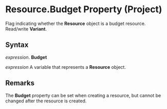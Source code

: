 
# Resource.Budget Property (Project)

Flag indicating whether the  **Resource** object is a budget resource. Read/write **Variant**.


## Syntax

 _expression_. **Budget**

 _expression_ A variable that represents a **Resource** object.


## Remarks

The  **Budget** property can be set when creating a resource, but cannot be changed after the resource is created.

